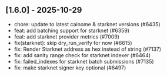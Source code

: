 ## [1.6.0] - 2025-10-29

* chore: update to latest cainome & starknet versions (#6435)
* feat: add batching support for starknet (#6359)
* feat: add starknet provider metrics (#7009)
* fix(starknet): skip dry_run_verify for now (#6615)
* fix: Render Starknet address as hex instead of string (#7137)
* fix: add sanity range check for starknet indexer (#6464)
* fix: failed_indexes for starknet batch submissions (#7135)
* fix: make starknet signer key optional (#6497)
